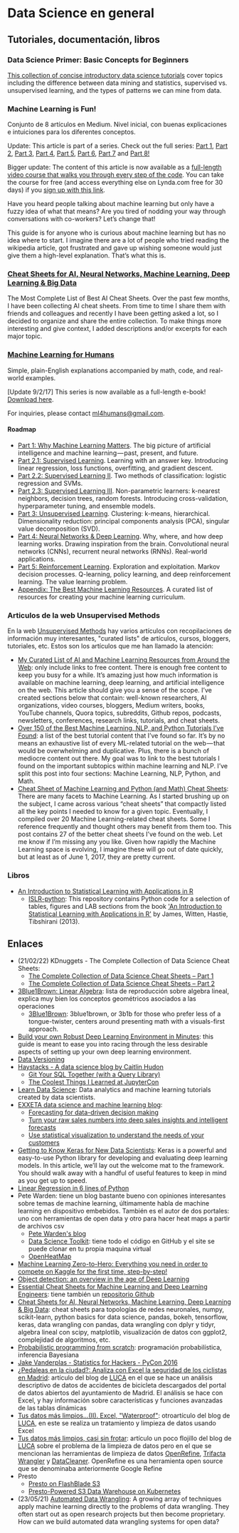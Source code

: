 # Data Science en general

## Tutoriales, documentación, libros

### Data Science Primer: Basic Concepts for Beginners

[This collection of concise introductory data science tutorials](http://www.kdnuggets.com/2017/08/data-science-primer-basic-concepts-for-beginners.html) cover topics including the difference between data mining and statistics, supervised vs. unsupervised learning, and the types of patterns we can mine from data.

### Machine Learning is Fun!

Conjunto de 8 artículos en Medium. Nivel inicial, con buenas explicaciones e intuiciones para los diferentes conceptos.

Update: This article is part of a series. Check out the full series: [Part 1](https://medium.com/@ageitgey/machine-learning-is-fun-80ea3ec3c471), [Part 2](https://medium.com/@ageitgey/machine-learning-is-fun-part-2-a26a10b68df3), [Part 3](https://medium.com/@ageitgey/machine-learning-is-fun-part-3-deep-learning-and-convolutional-neural-networks-f40359318721), [Part 4](https://medium.com/@ageitgey/machine-learning-is-fun-part-4-modern-face-recognition-with-deep-learning-c3cffc121d78), [Part 5](https://medium.com/@ageitgey/machine-learning-is-fun-part-5-language-translation-with-deep-learning-and-the-magic-of-sequences-2ace0acca0aa), [Part 6](https://medium.com/@ageitgey/machine-learning-is-fun-part-6-how-to-do-speech-recognition-with-deep-learning-28293c162f7a), [Part 7](https://medium.com/@ageitgey/abusing-generative-adversarial-networks-to-make-8-bit-pixel-art-e45d9b96cee7) and [Part 8!](https://medium.com/@ageitgey/machine-learning-is-fun-part-8-how-to-intentionally-trick-neural-networks-b55da32b7196)

Bigger update: The content of this article is now available as a [full-length video course that walks you through every step of the code](https://www.lynda.com/Data-Science-tutorials/Machine-Learning-Essential-Training-Value-Estimations/548594-2.html?lpk35=9149&utm_medium=ldc-partner&utm_source=CMPRC&utm_content=524&utm_campaign=CD20575&bid=524&aid=CD20575). You can take the course for free (and access everything else on Lynda.com free for 30 days) if you [sign up with this link](https://www.lynda.com/trial/AdamGeitgey).

Have you heard people talking about machine learning but only have a fuzzy idea of what that means? Are you tired of nodding your way through conversations with co-workers? Let’s change that!

This guide is for anyone who is curious about machine learning but has no idea where to start. I imagine there are a lot of people who tried reading the wikipedia article, got frustrated and gave up wishing someone would just give them a high-level explanation. That’s what this is.

### [Cheat Sheets for AI, Neural Networks, Machine Learning, Deep Learning & Big Data](https://becominghuman.ai/cheat-sheets-for-ai-neural-networks-machine-learning-deep-learning-big-data-678c51b4b463)

The Most Complete List of Best AI Cheat Sheets. Over the past few months, I have been collecting AI cheat sheets. From time to time I share them with friends and colleagues and recently I have been getting asked a lot, so I decided to organize and share the entire collection. To make things more interesting and give context, I added descriptions and/or excerpts for each major topic.

### [Machine Learning for Humans](https://medium.com/machine-learning-for-humans/why-machine-learning-matters-6164faf1df12)

Simple, plain-English explanations accompanied by math, code, and real-world examples.

[Update 9/2/17] This series is now available as a full-length e-book! [Download here](https://www.dropbox.com/s/vvh0lkxcljgzlhy/machine_learning_for_humans.pdf?dl=0).

For inquiries, please contact ml4humans@gmail.com.

#### Roadmap

* [Part 1: Why Machine Learning Matters](https://medium.com/machine-learning-for-humans/why-machine-learning-matters-6164faf1df12). The big picture of artificial intelligence and machine learning — past, present, and future.
* [Part 2.1: Supervised Learning](https://medium.com/@v_maini/supervised-learning-740383a2feab). Learning with an answer key. Introducing linear regression, loss functions, overfitting, and gradient descent.
* [Part 2.2: Supervised Learning II](https://medium.com/@v_maini/supervised-learning-2-5c1c23f3560d). Two methods of classification: logistic regression and SVMs.
* [Part 2.3: Supervised Learning III](https://medium.com/@v_maini/supervised-learning-3-b1551b9c4930). Non-parametric learners: k-nearest neighbors, decision trees, random forests. Introducing cross-validation, hyperparameter tuning, and ensemble models.
* [Part 3: Unsupervised Learning](https://medium.com/@v_maini/unsupervised-learning-f45587588294). Clustering: k-means, hierarchical. Dimensionality reduction: principal components analysis (PCA), singular value decomposition (SVD).
* [Part 4: Neural Networks & Deep Learning](https://medium.com/@v_maini/neural-networks-deep-learning-cdad8aeae49b). Why, where, and how deep learning works. Drawing inspiration from the brain. Convolutional neural networks (CNNs), recurrent neural networks (RNNs). Real-world applications.
* [Part 5: Reinforcement Learning](https://medium.com/@v_maini/reinforcement-learning-6eacf258b265). Exploration and exploitation. Markov decision processes. Q-learning, policy learning, and deep reinforcement learning. The value learning problem.
* [Appendix: The Best Machine Learning Resources](https://medium.com/@v_maini/how-to-learn-machine-learning-24d53bb64aa1). A curated list of resources for creating your machine learning curriculum.

### Articulos de la web Unsupervised Methods

En la web [Unsupervised Methods](https://unsupervisedmethods.com/) hay varios artículos con recopilaciones de información muy interesantes, "curated lists" de artículos, cursos, bloggers, tutoriales, etc. Estos son los artículos que me han llamado la atención:

* [My Curated List of AI and Machine Learning Resources from Around the Web](https://unsupervisedmethods.com/my-curated-list-of-ai-and-machine-learning-resources-from-around-the-web-9a97823b8524): only include links to free content. There is enough free content to keep you busy for a while. It’s amazing just how much information is available on machine learning, deep learning, and artificial intelligence on the web. This article should give you a sense of the scope. I’ve created sections below that contain: well-known researchers, AI organizations, video courses, bloggers, Medium writers, books, YouTube channels, Quora topics, subreddits, Github repos, podcasts, newsletters, conferences, research links, tutorials, and cheat sheets.
* [Over 150 of the Best Machine Learning, NLP, and Python Tutorials I’ve Found](https://unsupervisedmethods.com/over-150-of-the-best-machine-learning-nlp-and-python-tutorials-ive-found-ffce2939bd78): a list of the best tutorial content that I’ve found so far. It’s by no means an exhaustive list of every ML-related tutorial on the web — that would be overwhelming and duplicative. Plus, there is a bunch of mediocre content out there. My goal was to link to the best tutorials I found on the important subtopics within machine learning and NLP. I’ve split this post into four sections: Machine Learning, NLP, Python, and Math.
* [Cheat Sheet of Machine Learning and Python (and Math) Cheat Sheets](https://unsupervisedmethods.com/cheat-sheet-of-machine-learning-and-python-and-math-cheat-sheets-a4afe4e791b6): There are many facets to Machine Learning. As I started brushing up on the subject, I came across various “cheat sheets” that compactly listed all the key points I needed to know for a given topic. Eventually, I compiled over 20 Machine Learning-related cheat sheets. Some I reference frequently and thought others may benefit from them too. This post contains 27 of the better cheat sheets I’ve found on the web. Let me know if I’m missing any you like. Given how rapidly the Machine Learning space is evolving, I imagine these will go out of date quickly, but at least as of June 1, 2017, they are pretty current.

### Libros

* [An Introduction to Statistical Learning with Applications in R](https://www-bcf.usc.edu/~gareth/ISL/)
    * [ISLR-python](https://github.com/JWarmenhoven/ISLR-python): This repository contains Python code for a selection of tables, figures and LAB sections from the book ['An Introduction to Statistical Learning with Applications in R'](http://www-bcf.usc.edu/%7Egareth/ISL/index.html) by James, Witten, Hastie, Tibshirani (2013).

## Enlaces

* (21/02/22) KDnuggets - The Complete Collection of Data Science Cheat Sheets:
    * [The Complete Collection of Data Science Cheat Sheets – Part 1](https://www.kdnuggets.com/2022/02/complete-collection-data-science-cheat-sheets-part-1.html)
    * [The Complete Collection of Data Science Cheat Sheets – Part 2](https://www.kdnuggets.com/2022/02/complete-collection-data-science-cheat-sheets-part-2.html)
* [3Blue1Brown: Linear Algebra](https://www.youtube.com/playlist?list=PL0-GT3co4r2y2YErbmuJw2L5tW4Ew2O5B): lista de reproducción sobre algebra lineal, explica muy bien los conceptos geométricos asociados a las operaciones
    * [3Blue1Brown](https://www.3blue1brown.com/): 3blue1brown, or 3b1b for those who prefer less of a tongue-twister, centers around presenting math with a visuals-first approach.
* [Build your own Robust Deep Learning Environment in Minutes](https://towardsdatascience.com/build-your-own-robust-deep-learning-environment-in-minutes-354cf140a5a6): this guide is meant to ease you into racing through the less desirable aspects of setting up your own deep learning environment.
* [Data Versioning](https://emilygorcenski.com/post/data-versioning/)
* [Haystacks - A data science blog by Caitlin Hudon](https://caitlinhudon.com/)
    * [Git Your SQL Together (with a Query Library)](https://caitlinhudon.com/2018/11/28/git-sql-together/)
    * [The Coolest Things I Learned at JupyterCon](https://caitlinhudon.com/2018/08/27/coolest-things-jupytercon/)
* [Learn Data Science](https://www.learndatasci.com/): Data analytics and machine learning tutorials created by data scientists.
* [EXXETA data science and machine learning blog](http://exxeta.github.io/index.html):
    * [Forecasting for data-driven decision making](http://exxeta.github.io/2018/10/forecast_sales_in_retail)
    * [Turn your raw sales numbers into deep sales insights and intelligent forecasts](http://exxeta.github.io/2018/10/sales-prediction)
    * [Use statistical visualization to understand the needs of your customers](http://exxeta.github.io/2018/10/Statistical_Visualization_Customer_Insights)
* [Getting to Know Keras for New Data Scientists](https://medium.com/@ODSC/getting-to-know-keras-for-new-data-scientists-cebbc42a3122): Keras is a powerful and easy-to-use Python library for developing and evaluating deep learning models. In this article, we’ll lay out the welcome mat to the framework. You should walk away with a handful of useful features to keep in mind as you get up to speed.
* [Linear Regression in 6 lines of Python](https://towardsdatascience.com/linear-regression-in-6-lines-of-python-5e1d0cd05b8d)
* Pete Warden: tiene un blog bastante bueno con opiniones interesantes sobre temas de machine learning, últimamente habla de machine learning en dispositivo embebidos. También es el autor de dos portales: uno con herramientas de open data y otro para hacer heat maps a partir de archivos csv
    * [Pete Warden's blog](https://petewarden.com/)
    * [Data Science Toolkit](http://www.datasciencetoolkit.org/): tiene todo el código en GitHub y el site se puede clonar en tu propia maquina virtual
    * [OpenHeatMap](http://www.openheatmap.com/)
* [Machine Learning Zero-to-Hero: Everything you need in order to compete on Kaggle for the first time, step-by-step!](https://towardsdatascience.com/machine-learning-zero-to-hero-everything-you-need-in-order-to-compete-on-kaggle-for-the-first-time-18644e701cf1)
* [Object detection: an overview in the age of Deep Learning](https://tryolabs.com/blog/2017/08/30/object-detection-an-overview-in-the-age-of-deep-learning/)
* [Essential Cheat Sheets for Machine Learning and Deep Learning Engineers](https://startupsventurecapital.com/essential-cheat-sheets-for-machine-learning-and-deep-learning-researchers-efb6a8ebd2e5): tiene también un [repositorio Github](https://github.com/kailashahirwar/cheatsheets-ai)
* [Cheat Sheets for AI, Neural Networks, Machine Learning, Deep Learning & Big Data](https://becominghuman.ai/cheat-sheets-for-ai-neural-networks-machine-learning-deep-learning-big-data-678c51b4b463): cheat sheets para topologías de redes neuronales, numpy, scikit-learn, python basics for data science, pandas, bokeh, tensorflow, keras, data wrangling con pandas, data wrangling con dplyr y tidyr, algebra lineal con scipy, matplotlib, visualización de datos con ggplot2, complejidad de algoritmos, etc.
* [Probabilistic programming from scratch](https://www.oreilly.com/learning/probabilistic-programming-from-scratch): programación probabilística, inferencia Bayesiana
* [Jake Vanderplas - Statistics for Hackers - PyCon 2016](https://www.youtube.com/watch?v=Iq9DzN6mvYA)
* [¿Pedaleas en la ciudad?: Analiza con Excel la seguridad de los ciclistas en Madrid](http://data-speaks.luca-d3.com/2017/09/pedaleas-en-bicimad-analiza-con-excel.html): artículo del blog de [LUCA](https://www.luca-d3.com/index.html) en el que se hace un análisis descriptivo de datos de accidentes de bicicleta descargados del portal de datos abiertos del ayuntamiento de Madrid. El análisis se hace con Excel, y hay información sobre características y funciones avanzadas de las tablas dinámicas
* [Tus datos más limpios...(II). Excel, "Waterproof"](http://data-speaks.luca-d3.com/2017/06/tus-datos-mas-limpiosii-excel-waterproof.html): otroartículo del blog de [LUCA](https://www.luca-d3.com/index.html), en este se realiza un tratamiento y limpieza de datos usando Excel
* [Tus datos más limpios, casi sin frotar](http://data-speaks.luca-d3.com/2017/06/tus-datos-mas-limpios-casi-sin-frotar.html): artículo un poco flojillo del blog de [LUCA](https://www.luca-d3.com/index.html) sobre el problema de la limpieza de datos pero en el que se mencionan las herramientas de limpieza de datos [OpenRefine](http://openrefine.org/), [Trifacta Wrangler](https://www.trifacta.com/start-wrangling/) y [DataCleaner](https://datacleaner.org/). OpenRefine es una herramienta open source que se denominaba anteriormente Google Refine
* Presto
    * [Presto on FlashBlade S3](https://medium.com/@joshua_robinson/presto-on-flashblade-s3-486ecb449574)
    * [Presto-Powered S3 Data Warehouse on Kubernetes](https://medium.com/@joshua_robinson/presto-powered-s3-data-warehouse-on-kubernetes-aea89d2f40e8)
* (23/05/21) [Automated Data Wrangling](https://catalyst.coop/2021/05/23/automated-data-wrangling/): A growing array of techniques apply machine learning directly to the problems of data wrangling. They often start out as open research projects but then become proprietary. How can we build automated data wrangling systems for open data?
